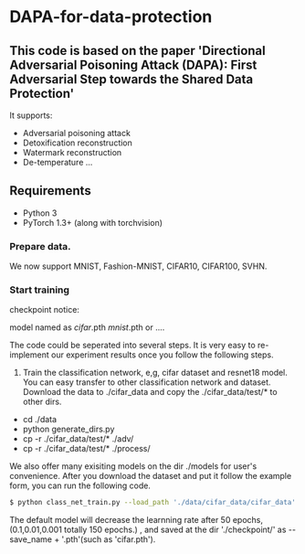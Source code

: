 # DAPA-for-data-protection
## This code is based on the paper 'Directional Adversarial Poisoning Attack (DAPA): First Adversarial Step towards the Shared Data Protection'

It supports:
- Adversarial poisoning attack
- Detoxification reconstruction
- Watermark reconstruction
- De-temperature
...

## Requirements
- Python 3
- PyTorch 1.3+ (along with torchvision)

### Prepare data.

We now support MNIST, Fashion-MNIST, CIFAR10, CIFAR100, SVHN.

### Start training

checkpoint notice:

model named as *cifar*.pth  *mnist*.pth or ....

The code could be seperated into several steps. It is very easy to re-implement our experiment results once you follow the following steps.

1. Train the classification network, e,g, cifar dataset and resnet18 model.
You can easy transfer to other classification network and dataset.
Download the data to ./cifar_data and copy the ./cifar_data/test/* to other dirs. 

- cd ./data
- python generate_dirs.py
- cp -r ./cifar_data/test/* ./adv/
- cp -r ./cifar_data/test/* ./process/

We also offer many exisiting models on the dir ./models for user's convenience.
After you download the dataset and put it follow the example form, you can run the following code.
```bash
$ python class_net_train.py --load_path './data/cifar_data/cifar_data' --dataset 'cifar' --device '0' --save_name 'cifar'
```
The default model will decrease the learnning rate after 50 epochs, (0.1,0.01,0.001 totally 150 epochs.) , and saved at the dir './checkpoint/' as --save_name + '.pth'(such as 'cifar.pth').
